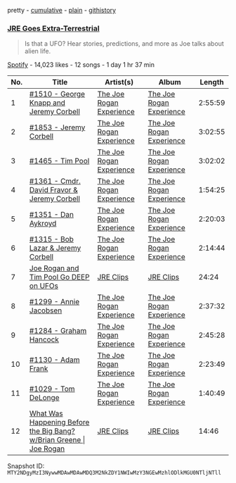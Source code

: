 pretty - [cumulative](/playlists/cumulative/37i9dQZF1DWTe1SQtSEkfX.md) - [plain](/playlists/plain/37i9dQZF1DWTe1SQtSEkfX) - [githistory](https://github.githistory.xyz/mackorone/spotify-playlist-archive/blob/main/playlists/plain/37i9dQZF1DWTe1SQtSEkfX)

### [JRE Goes Extra\-Terrestrial](https://open.spotify.com/playlist/37i9dQZF1DWTe1SQtSEkfX)

> Is that a UFO? Hear stories, predictions, and more as Joe talks about alien life.

[Spotify](https://open.spotify.com/user/spotify) - 14,023 likes - 12 songs - 1 day 1 hr 37 min

| No. | Title | Artist(s) | Album | Length |
|---|---|---|---|---|
| 1 | [\#1510 \- George Knapp and Jeremy Corbell](https://open.spotify.com/episode/3RIsqi1Axn6zPGd0IpCRgf) | [The Joe Rogan Experience](https://open.spotify.com/show/4rOoJ6Egrf8K2IrywzwOMk) | [The Joe Rogan Experience](https://open.spotify.com/show/4rOoJ6Egrf8K2IrywzwOMk) | 2:55:59 |
| 2 | [\#1853 \- Jeremy Corbell](https://open.spotify.com/episode/0gYVutFOYsHaklxO0DLcS7) | [The Joe Rogan Experience](https://open.spotify.com/show/4rOoJ6Egrf8K2IrywzwOMk) | [The Joe Rogan Experience](https://open.spotify.com/show/4rOoJ6Egrf8K2IrywzwOMk) | 3:02:55 |
| 3 | [\#1465 \- Tim Pool](https://open.spotify.com/episode/7jaDnzMVU7krcu6hK1qKO6) | [The Joe Rogan Experience](https://open.spotify.com/show/4rOoJ6Egrf8K2IrywzwOMk) | [The Joe Rogan Experience](https://open.spotify.com/show/4rOoJ6Egrf8K2IrywzwOMk) | 3:02:02 |
| 4 | [\#1361 \- Cmdr\. David Fravor & Jeremy Corbell](https://open.spotify.com/episode/16If5PVe6ouxeDwNbtu0iC) | [The Joe Rogan Experience](https://open.spotify.com/show/4rOoJ6Egrf8K2IrywzwOMk) | [The Joe Rogan Experience](https://open.spotify.com/show/4rOoJ6Egrf8K2IrywzwOMk) | 1:54:25 |
| 5 | [\#1351 \- Dan Aykroyd](https://open.spotify.com/episode/10CvRcZkxYb4jbaYBTluVG) | [The Joe Rogan Experience](https://open.spotify.com/show/4rOoJ6Egrf8K2IrywzwOMk) | [The Joe Rogan Experience](https://open.spotify.com/show/4rOoJ6Egrf8K2IrywzwOMk) | 2:20:03 |
| 6 | [\#1315 \- Bob Lazar & Jeremy Corbell](https://open.spotify.com/episode/7Gg4Qi578G5SXoEtaLVVpx) | [The Joe Rogan Experience](https://open.spotify.com/show/4rOoJ6Egrf8K2IrywzwOMk) | [The Joe Rogan Experience](https://open.spotify.com/show/4rOoJ6Egrf8K2IrywzwOMk) | 2:14:44 |
| 7 | [Joe Rogan and Tim Pool Go DEEP on UFOs](https://open.spotify.com/episode/1HleJniS6eIBdhT2qghxAQ) | [JRE Clips](https://open.spotify.com/show/1LMmQF9PH8LjYrktU0Oq5Y) | [JRE Clips](https://open.spotify.com/show/1LMmQF9PH8LjYrktU0Oq5Y) | 24:24 |
| 8 | [\#1299 \- Annie Jacobsen](https://open.spotify.com/episode/2IbxzgOjmevALKdkgzjIOm) | [The Joe Rogan Experience](https://open.spotify.com/show/4rOoJ6Egrf8K2IrywzwOMk) | [The Joe Rogan Experience](https://open.spotify.com/show/4rOoJ6Egrf8K2IrywzwOMk) | 2:37:32 |
| 9 | [\#1284 \- Graham Hancock](https://open.spotify.com/episode/28NjcnhgduoERiKLaIYO4x) | [The Joe Rogan Experience](https://open.spotify.com/show/4rOoJ6Egrf8K2IrywzwOMk) | [The Joe Rogan Experience](https://open.spotify.com/show/4rOoJ6Egrf8K2IrywzwOMk) | 2:45:28 |
| 10 | [\#1130 \- Adam Frank](https://open.spotify.com/episode/5IEuVVOlKB7MmwK9bTiaRz) | [The Joe Rogan Experience](https://open.spotify.com/show/4rOoJ6Egrf8K2IrywzwOMk) | [The Joe Rogan Experience](https://open.spotify.com/show/4rOoJ6Egrf8K2IrywzwOMk) | 2:23:49 |
| 11 | [\#1029 \- Tom DeLonge](https://open.spotify.com/episode/2ybsXdWAtxqLBdRByLb2YG) | [The Joe Rogan Experience](https://open.spotify.com/show/4rOoJ6Egrf8K2IrywzwOMk) | [The Joe Rogan Experience](https://open.spotify.com/show/4rOoJ6Egrf8K2IrywzwOMk) | 1:40:49 |
| 12 | [What Was Happening Before the Big Bang? w/Brian Greene \| Joe Rogan](https://open.spotify.com/episode/02U3tUSM0MWZqM3Ezd5g3Z) | [JRE Clips](https://open.spotify.com/show/1LMmQF9PH8LjYrktU0Oq5Y) | [JRE Clips](https://open.spotify.com/show/1LMmQF9PH8LjYrktU0Oq5Y) | 14:46 |

Snapshot ID: `MTY2NDgyMzI3NywwMDAwMDAwMDQ3M2NkZDY1NWIwMzY3NGEwMzhlODlkMGU0NTljNTll`
